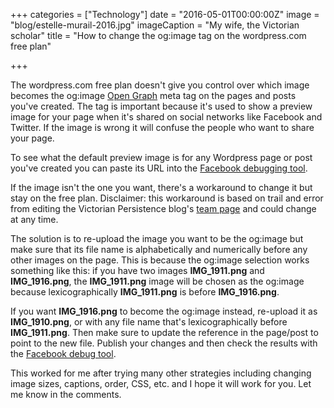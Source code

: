 +++
categories = ["Technology"]
date = "2016-05-01T00:00:00Z"
image = "blog/estelle-murail-2016.jpg"
imageCaption = "My wife, the Victorian scholar"
title = "How to change the og:image tag on the wordpress.com free plan"

+++

The wordpress.com free plan doesn't give you control over which image becomes the og:image
[Open Graph](http://ogp.me/) meta tag on the pages and posts you've created. The tag is important because it's used to show a preview image
for your page when it's shared on social networks like Facebook and Twitter. If the image is wrong
it will confuse the people who want to share your page.

To see what the default preview image is for any Wordpress page or post you've created you can
paste its URL into the [Facebook debugging tool](https://developers.facebook.com/tools/debug/).

If the image isn't the one you want, there's a workaround to change it but stay on the free plan.
Disclaimer: this workaround is based on trail and error from editing the Victorian Persistence blog's [team page](https://victorianpersistence.wordpress.com/team/)
and could change at any time.

The solution is to re-upload the image you want to be the og:image but make sure that
its file name is alphabetically and numerically before any other images on the page. This is because
the og:image selection works something like this: if you have two images **IMG_1911.png** and **IMG_1916.png**, the **IMG_1911.png** image will be
chosen as the og:image because lexicographically **IMG_1911.png** is before **IMG_1916.png**.

If you want **IMG_1916.png** to become the og:image instead, re-upload it as **IMG_1910.png**,
or with any file name that's lexicographically before **IMG_1911.png**. Then make sure
to update the reference in the page/post to point to the new file. Publish
your changes and then check the results with the [Facebook debug tool](https://developers.facebook.com/tools/debug/).

This worked for me after trying many other strategies including changing
image sizes, captions, order, CSS, etc. and I hope it will work for you. Let me know in the comments.

